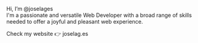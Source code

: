 Hi, I’m @joselages<br>
I'm a passionate and versatile Web Developer with a broad range of skills needed to offer a joyful and pleasant web experience.
<!---
- 🌱 I’m currently learning ...
- 💞️ I’m looking to collaborate on ...
--->
Check my website 👉 joselag.es

<!---
joselages/joselages is a ✨ special ✨ repository because its `README.md` (this file) appears on your GitHub profile.
You can click the Preview link to take a look at your changes.
--->
